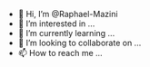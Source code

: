 - 👋 Hi, I’m @Raphael-Mazini
- 👀 I’m interested in ...
- 🌱 I’m currently learning ...
- 💞️ I’m looking to collaborate on ...
- 📫 How to reach me ...

<!---
Raphael-Mazini/Raphael-Mazini is a ✨ special ✨ repository because its `README.md` (this file) appears on your GitHub profile.
You can click the Preview link to take a look at your changes.
--->
